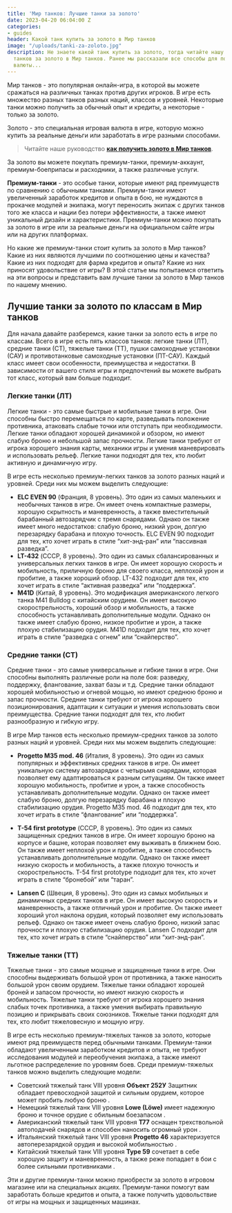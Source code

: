 ```yaml
---
title: 'Мир танков: Лучшие танки за золото'
date: 2023-04-20 06:04:00 Z
categories:
- guides
header: Какой танк купить за золото в Мир танков
image: "/uploads/tanki-za-zoloto.jpg"
description: Не знаете какой танк купить за золото, тогда читайте нашу подборку лучших
  танков за золото в Мир танков. Ранее мы рассказали все способы для получения этой
  валюты...
---
```


Мир танков - это популярная онлайн-игра, в которой вы можете сражаться на различных танках против других игроков. В игре есть множество разных танков разных наций, классов и уровней. Некоторые танки можно получить за обычный опыт и кредиты, а некоторые - только за золото.

Золото - это специальная игровая валюта в игре, которую можно купить за реальные деньги или заработать в игре разными способами.

> Читайте наше руководство **[как получить золото в Мир танков](https://protanks.ru/mir-tankov-kak-poluchit-zoloto-v-ighrie)**.

За золото вы можете покупать премиум-танки, премиум-аккаунт, премиум-боеприпасы и расходники, а также различные услуги.

**Премиум-танки** \- это особые танки, которые имеют ряд преимуществ по сравнению с обычными танками. Премиум-танки имеют увеличенный заработок кредитов и опыта в бою, не нуждаются в прокачке модулей и экипажа, могут переносить экипаж с других танков того же класса и нации без потери эффективности, а также имеют уникальный дизайн и характеристики. Премиум-танки можно покупать за золото в игре или за реальные деньги на официальном сайте игры или на других платформах.

Но какие же премиум-танки стоит купить за золото в Мир танков? Какие из них являются лучшими по соотношению цены и качества? Какие из них подходят для фарма кредитов и опыта? Какие из них приносят удовольствие от игры? В этой статье мы попытаемся ответить на эти вопросы и представить вам лучшие танки за золото в Мир танков по нашему мнению.

Лучшие танки за золото по классам в Мир танков
----------------------------------------------

Для начала давайте разберемся, какие танки за золото есть в игре по классам. Всего в игре есть пять классов танков: легкие танки (ЛТ), средние танки (СТ), тяжелые танки (ТТ), пушки самоходные установки (САУ) и противотанковые самоходные установки (ПТ-САУ). Каждый класс имеет свои особенности, преимущества и недостатки. В зависимости от вашего стиля игры и предпочтений вы можете выбрать тот класс, который вам больше подходит.

### Легкие танки (ЛТ)

Легкие танки - это самые быстрые и мобильные танки в игре. Они способны быстро перемещаться по карте, разведывать положение противника, атаковать слабые точки или отступать при необходимости. Легкие танки обладают хорошей динамикой и обзором, но имеют слабую броню и небольшой запас прочности. Легкие танки требуют от игрока хорошего знания карты, механики игры и умения маневрировать и использовать рельеф. Легкие танки подходят для тех, кто любит активную и динамичную игру.

В игре есть несколько премиум-легких танков за золото разных наций и уровней. Среди них мы можем выделить следующие:

*   **ELC EVEN 90** (Франция, 8 уровень). Это один из самых маленьких и необычных танков в игре. Он имеет очень компактные размеры, хорошую скрытность и маневренность, а также вместительный барабанный автозарядчик с тремя снарядами. Однако он также имеет много недостатков: слабую броню, низкий урон, долгую перезарядку барабана и плохую точность. ELC EVEN 90 подходит для тех, кто хочет играть в стиле “хит-энд-ран” или “пассивная разведка”.
*   **LT-432** (СССР, 8 уровень). Это один из самых сбалансированных и универсальных легких танков в игре. Он имеет хорошую скорость и мобильность, приличную броню для своего класса, неплохой урон и пробитие, а также хороший обзор. LT-432 подходит для тех, кто хочет играть в стиле “активная разведка” или “поддержка”.
*   **M41D** (Китай, 8 уровень). Это модификация американского легкого танка M41 Bulldog с китайским орудием. Он имеет высокую скорострельность, хороший обзор и мобильность, а также способность устанавливать дополнительные модули. Однако он также имеет слабую броню, низкое пробитие и урон, а также плохую стабилизацию орудия. M41D подходит для тех, кто хочет играть в стиле “разведка с огнем” или “снайперство”.

### Средние танки (СТ)

Средние танки - это самые универсальные и гибкие танки в игре. Они способны выполнять различные роли на поле боя: разведку, поддержку, флангование, захват базы и т.д. Средние танки обладают хорошей мобильностью и огневой мощью, но имеют среднюю броню и запас прочности. Средние танки требуют от игрока хорошего позиционирования, адаптации к ситуации и умения использовать свои преимущества. Средние танки подходят для тех, кто любит разнообразную и гибкую игру.

В игре Мир танков есть несколько премиум-средних танков за золото разных наций и уровней. Среди них мы можем выделить следующие:

*   **Progetto M35 mod. 46** (Италия, 8 уровень). Это один из самых популярных и эффективных средних танков в игре. Он имеет уникальную систему автозарядки с четырьмя снарядами, которая позволяет ему адаптироваться к разным ситуациям. Он также имеет хорошую мобильность, пробитие и урон, а также способность устанавливать дополнительные модули. Однако он также имеет слабую броню, долгую перезарядку барабана и плохую стабилизацию орудия. Progetto M35 mod. 46 подходит для тех, кто хочет играть в стиле “флангование” или “поддержка”.
    
*   **T-54 first prototype** (СССР, 8 уровень). Это один из самых защищенных средних танков в игре. Он имеет хорошую броню на корпусе и башне, которая позволяет ему выживать в ближнем бою. Он также имеет неплохой урон и пробитие, а также способность устанавливать дополнительные модули. Однако он также имеет низкую скорость и мобильность, а также плохую точность и скорострельность. T-54 first prototype подходит для тех, кто хочет играть в стиле “бронебой” или “таран”.
    
*   **Lansen C** (Швеция, 8 уровень). Это один из самых мобильных и динамичных средних танков в игре. Он имеет высокую скорость и маневренность, а также отличный урон и пробитие. Он также имеет хороший угол наклона орудия, который позволяет ему использовать рельеф. Однако он также имеет очень слабую броню, низкий запас прочности и плохую стабилизацию орудия. Lansen C подходит для тех, кто хочет играть в стиле “снайперство” или “хит-энд-ран”.
    

### Тяжелые танки (ТТ)

Тяжелые танки - это самые мощные и защищенные танки в игре. Они способны выдерживать большой урон от противника, а также наносить большой урон своим орудием. Тяжелые танки обладают хорошей броней и запасом прочности, но имеют низкую скорость и мобильность. Тяжелые танки требуют от игрока хорошего знания слабых точек противника, а также умения выбирать правильную позицию и прикрывать своих союзников. Тяжелые танки подходят для тех, кто любит тяжеловесную и мощную игру.

В игре есть несколько премиум-тяжелых танков за золото, которые имеют ряд преимуществ перед обычными танками. Премиум-танки обладают увеличенным заработком кредитов и опыта, не требуют исследования модулей и переобучения экипажа, а также имеют льготное распределение по уровням боев. Среди премиум-тяжелых танков можно выделить следующие модели:

*   Советский тяжелый танк VIII уровня **Объект 252У** Защитник обладает превосходной защитой и сильным орудием, которое может пробить любую броню .
*   Немецкий тяжелый танк VIII уровня **Lowe (Löwe)** имеет надежную броню и точное орудие с обильным боезапасом .
*   Американский тяжелый танк VIII уровня **T77** оснащен трехствольной автоподачей снарядов и способен наносить огромный урон .
*   Итальянский тяжелый танк VIII уровня **Progetto 46** характеризуется автоперезарядкой орудия и высокой мобильностью .
*   Китайский тяжелый танк VIII уровня **Type 59** сочетает в себе хорошую защиту и маневренность, а также реже попадает в бои с более сильными противниками .

Эти и другие премиум-танки можно приобрести за золото в игровом магазине или на специальных акциях. Премиум-танки помогут вам заработать больше кредитов и опыта, а также получить удовольствие от игры на мощных и защищенных машинах.